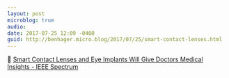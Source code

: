 ```yaml
---
layout: post
microblog: true
audio: 
date: 2017-07-25 12:09 -0400
guid: http://benhager.micro.blog/2017/07/25/smart-contact-lenses.html
---
```

🔬 [Smart Contact Lenses and Eye Implants Will Give Doctors Medical Insights - IEEE Spectrum](http://spectrum.ieee.org/biomedical/devices/smart-contact-lenses-and-eye-implants-will-give-doctors-medical-insights)
